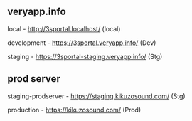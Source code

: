 ## veryapp.info

local                 -   http://3sportal.localhost/              (local)

development           -   https://3sportal.veryapp.info/          (Dev)

staging               -   https://3sportal-staging.veryapp.info/  (Stg)

## prod server

staging-prodserver    -   https://staging.kikuzosound.com/        (Stg)

production            -   https://kikuzosound.com/                (Prod)


